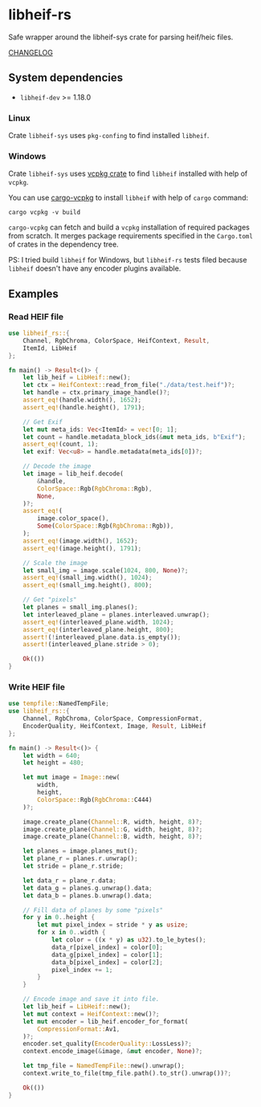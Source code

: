 # libheif-rs

Safe wrapper around the libheif-sys crate for parsing heif/heic files.

[CHANGELOG](https://github.com/Cykooz/libheif-rs/blob/master/CHANGELOG.md)

## System dependencies

- `libheif-dev` >= 1.18.0

### Linux

Crate `libheif-sys` uses `pkg-confing` to find installed `libheif`.

### Windows

Crate `libheif-sys` uses [vcpkg crate](https://crates.io/crates/vcpkg)
to find `libheif` installed with help of `vcpkg`.

You can use [cargo-vcpkg](https://crates.io/crates/cargo-vcpkg)
to install `libheif` with help of `cargo` command:

```shell
cargo vcpkg -v build
```

`cargo-vcpkg` can fetch and build a `vcpkg` installation of required
packages from scratch. It merges package requirements specified in
the `Cargo.toml` of crates in the dependency tree.

PS: I tried build `libheif` for Windows, but `libheif-rs` tests
filed because `libheif` doesn't have any encoder plugins available.

## Examples

### Read HEIF file

```rust
use libheif_rs::{
    Channel, RgbChroma, ColorSpace, HeifContext, Result,
    ItemId, LibHeif
};

fn main() -> Result<()> {
    let lib_heif = LibHeif::new();
    let ctx = HeifContext::read_from_file("./data/test.heif")?;
    let handle = ctx.primary_image_handle()?;
    assert_eq!(handle.width(), 1652);
    assert_eq!(handle.height(), 1791);

    // Get Exif
    let mut meta_ids: Vec<ItemId> = vec![0; 1];
    let count = handle.metadata_block_ids(&mut meta_ids, b"Exif");
    assert_eq!(count, 1);
    let exif: Vec<u8> = handle.metadata(meta_ids[0])?;

    // Decode the image
    let image = lib_heif.decode(
        &handle,
        ColorSpace::Rgb(RgbChroma::Rgb),
        None,
    )?;
    assert_eq!(
        image.color_space(), 
        Some(ColorSpace::Rgb(RgbChroma::Rgb)),
    );
    assert_eq!(image.width(), 1652);
    assert_eq!(image.height(), 1791);

    // Scale the image
    let small_img = image.scale(1024, 800, None)?;
    assert_eq!(small_img.width(), 1024);
    assert_eq!(small_img.height(), 800);

    // Get "pixels"
    let planes = small_img.planes();
    let interleaved_plane = planes.interleaved.unwrap();
    assert_eq!(interleaved_plane.width, 1024);
    assert_eq!(interleaved_plane.height, 800);
    assert!(!interleaved_plane.data.is_empty());
    assert!(interleaved_plane.stride > 0);

    Ok(())
}
```

### Write HEIF file

```rust
use tempfile::NamedTempFile;
use libheif_rs::{
    Channel, RgbChroma, ColorSpace, CompressionFormat,
    EncoderQuality, HeifContext, Image, Result, LibHeif
};

fn main() -> Result<()> {
    let width = 640;
    let height = 480;

    let mut image = Image::new(
        width,
        height,
        ColorSpace::Rgb(RgbChroma::C444)
    )?;

    image.create_plane(Channel::R, width, height, 8)?;
    image.create_plane(Channel::G, width, height, 8)?;
    image.create_plane(Channel::B, width, height, 8)?;

    let planes = image.planes_mut();
    let plane_r = planes.r.unwrap();
    let stride = plane_r.stride;

    let data_r = plane_r.data;
    let data_g = planes.g.unwrap().data;
    let data_b = planes.b.unwrap().data;

    // Fill data of planes by some "pixels"
    for y in 0..height {
        let mut pixel_index = stride * y as usize;
        for x in 0..width {
            let color = ((x * y) as u32).to_le_bytes();
            data_r[pixel_index] = color[0];
            data_g[pixel_index] = color[1];
            data_b[pixel_index] = color[2];
            pixel_index += 1;
        }
    }

    // Encode image and save it into file.
    let lib_heif = LibHeif::new();
    let mut context = HeifContext::new()?;
    let mut encoder = lib_heif.encoder_for_format(
        CompressionFormat::Av1,
    )?;
    encoder.set_quality(EncoderQuality::LossLess)?;
    context.encode_image(&image, &mut encoder, None)?;

    let tmp_file = NamedTempFile::new().unwrap();
    context.write_to_file(tmp_file.path().to_str().unwrap())?;

    Ok(())
}
```
